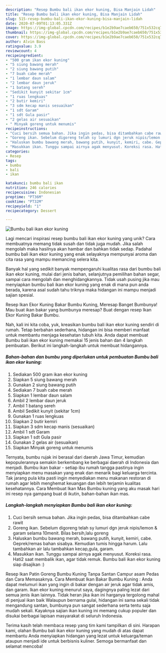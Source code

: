 ```yaml
---
description: "Resep Bumbu bali ikan ekor kuning, Bisa Manjain Lidah"
title: "Resep Bumbu bali ikan ekor kuning, Bisa Manjain Lidah"
slug: 515-resep-bumbu-bali-ikan-ekor-kuning-bisa-manjain-lidah
date: 2020-07-09T01:13:05.331Z
image: https://img-global.cpcdn.com/recipes/b1e2b9ae7caeb650/751x532cq70/bumbu-bali-ikan-ekor-kuning-foto-resep-utama.jpg
thumbnail: https://img-global.cpcdn.com/recipes/b1e2b9ae7caeb650/751x532cq70/bumbu-bali-ikan-ekor-kuning-foto-resep-utama.jpg
cover: https://img-global.cpcdn.com/recipes/b1e2b9ae7caeb650/751x532cq70/bumbu-bali-ikan-ekor-kuning-foto-resep-utama.jpg
author: Alvin Bass
ratingvalue: 3.9
reviewcount: 4
recipeingredient:
- "500 gram ikan ekor kuning"
- "5 siung bawang merah"
- "2 siung bawang putih"
- "7 buah cabe merah"
- "1 lembar daun salam"
- "2 lembar daun jeruk"
- "1 batang sereh"
- "Sedikit kunyit sekitar 1cm"
- "1 ruas lengkuas"
- "2 butir kemiri"
- "3 sdm kecap manis sesuaikan"
- "1 sdt Garam"
- "1 sdt Gula pasir"
- "2 gelas air sesuaikan"
- " Minyak goreng untuk menumis"
recipeinstructions:
- "Cuci bersih semua bahan. Jika ingin pedas, bisa ditambahkan cabe rawit"
- "Goreng ikan. Sebelum digoreng telah sy lumuri dgn jeruk nipis/lemon &amp; garam selama 10menit. Bilas bersih,lalu goreng"
- "Haluskan bumbu bawang merah, bawang putih, kunyit, kemiri, cabe. Geprek/remas bahan sisabya. Kemudian tumis hingga harum. Lalu tambahkan air lalu tambahkan kecap,gula, garam."
- "Masukkan ikan. Tunggu sampai airnya agak menyusut. Koreksi rasa. Hati2 saat membalik ikan, agar tidak remuk. Bumbu bali ikan ekor kuning siap disajikan :)"
categories:
- Resep
tags:
- bumbu
- bali
- ikan

katakunci: bumbu bali ikan 
nutrition: 246 calories
recipecuisine: Indonesian
preptime: "PT36M"
cooktime: "PT32M"
recipeyield: "1"
recipecategory: Dessert

---
```



![Bumbu bali ikan ekor kuning](https://img-global.cpcdn.com/recipes/b1e2b9ae7caeb650/751x532cq70/bumbu-bali-ikan-ekor-kuning-foto-resep-utama.jpg)

Lagi mencari inspirasi resep bumbu bali ikan ekor kuning yang unik? Cara membuatnya memang tidak susah dan tidak juga mudah. Jika salah mengolah maka hasilnya akan hambar dan bahkan tidak sedap. Padahal bumbu bali ikan ekor kuning yang enak selayaknya mempunyai aroma dan cita rasa yang mampu memancing selera kita.

Banyak hal yang sedikit banyak mempengaruhi kualitas rasa dari bumbu bali ikan ekor kuning, mulai dari jenis bahan, selanjutnya pemilihan bahan segar, sampai cara mengolah dan menghidangkannya. Tidak usah pusing jika mau menyiapkan bumbu bali ikan ekor kuning yang enak di mana pun anda berada, karena asal sudah tahu triknya maka hidangan ini mampu menjadi sajian spesial.

Resep Ikan Ekor Kuning Bakar Bumbu Kuning, Meresap Banget Bumbunya! Mau buat ikan bakar yang bumbunya meresap? Buat dengan resep Ikan Ekor Kuning Bakar Bumbu.


Nah, kali ini kita coba, yuk, kreasikan bumbu bali ikan ekor kuning sendiri di rumah. Tetap berbahan sederhana, hidangan ini bisa memberi manfaat untuk membantu menjaga kesehatan tubuh kita. Anda dapat membuat Bumbu bali ikan ekor kuning memakai 15 jenis bahan dan 4 langkah pembuatan. Berikut ini langkah-langkah untuk membuat hidangannya.

<!--inarticleads1-->

##### Bahan-bahan dan bumbu yang diperlukan untuk pembuatan Bumbu bali ikan ekor kuning:

1. Sediakan 500 gram ikan ekor kuning
1. Siapkan 5 siung bawang merah
1. Gunakan 2 siung bawang putih
1. Sediakan 7 buah cabe merah
1. Siapkan 1 lembar daun salam
1. Ambil 2 lembar daun jeruk
1. Ambil 1 batang sereh
1. Ambil Sedikit kunyit (sekitar 1cm)
1. Gunakan 1 ruas lengkuas
1. Siapkan 2 butir kemiri
1. Siapkan 3 sdm kecap manis (sesuaikan)
1. Ambil 1 sdt Garam
1. Siapkan 1 sdt Gula pasir
1. Gunakan 2 gelas air (sesuaikan)
1. Siapkan  Minyak goreng untuk menumis


Ternyata, bumbu rujak ini berasal dari daerah Jawa Timur, kemudian kepopulerannya semakin berkembang ke berbagai daerah di Indonesia dan menjadi. Bumbu ikan bakar - setiap ibu rumah tangga pastinya ingin menyiapkan menu masakan yang enak dan menarik bagi keluarga tercinta. Tak jarang pula kita pasti ingin menyediakan menu makanan restoran di rumah agar lebih menghemat keuangan dan lebih terjamin kualitas kesehatannya. Cara Membuat Ikan Mas Bumbu kuning yang aku masak hari ini resep nya gampang buat di ikutin, bahan-bahan ikan mas. 

<!--inarticleads2-->

##### Langkah-langkah menyiapkan Bumbu bali ikan ekor kuning:

1. Cuci bersih semua bahan. Jika ingin pedas, bisa ditambahkan cabe rawit
1. Goreng ikan. Sebelum digoreng telah sy lumuri dgn jeruk nipis/lemon &amp; garam selama 10menit. Bilas bersih,lalu goreng
1. Haluskan bumbu bawang merah, bawang putih, kunyit, kemiri, cabe. Geprek/remas bahan sisabya. Kemudian tumis hingga harum. Lalu tambahkan air lalu tambahkan kecap,gula, garam.
1. Masukkan ikan. Tunggu sampai airnya agak menyusut. Koreksi rasa. Hati2 saat membalik ikan, agar tidak remuk. Bumbu bali ikan ekor kuning siap disajikan :)


Resep Ikan Patin Goreng Bumbu Kuning Tanpa Santan Campur asam Pedas dan Cara Memasaknya. Cara Membuat Ikan Bakar Bumbu Kuning : Anda dapat melumuri ikan yang ingin di bakar dengan air jeruk agar tidak amis, dan garam. Ikan ekor kuning menurut saya, dagingnya paling lezat dari semua jenis ikan lainnya. Tidak heran jika ikan ini harganya tergolong mahal di penjual ikan baik Walaupun bernama gulai, hidangan ini sama sekali tidak mengandung santan, bumbunya pun sangat sederhana serta tentu saja mudah sekali. Kayaknya sajian ikan kuning ini memang cukup populer dan disukai berbagai lapisan masyarakat di seluruh Indonesia. 

Terima kasih telah membaca resep yang tim kami tampilkan di sini. Harapan kami, olahan Bumbu bali ikan ekor kuning yang mudah di atas dapat membantu Anda menyiapkan hidangan yang lezat untuk keluarga/teman ataupun menjadi ide untuk berbisnis kuliner. Semoga bermanfaat dan selamat mencoba!
